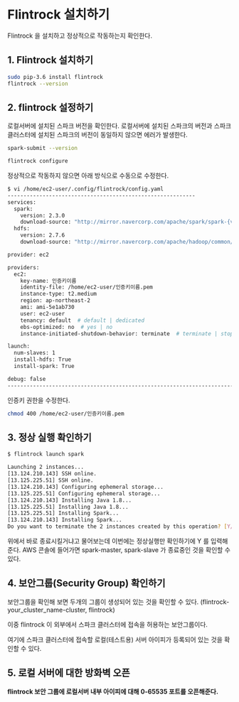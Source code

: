 # Flintrock 설치하기

Flintrock 을 설치하고 정상적으로 작동하는지 확인한다.

## 1. Flintrock 설치하기

```sh
sudo pip-3.6 install flintrock
flintrock --version
```

## 2. flintrock 설정하기

로컬서버에 설치된 스파크 버전을 확인한다. 로컬서버에 설치된 스파크의 버전과 스파크 클러스터에 설치된 스파크의 버전이 동일하지 않으면 에러가 발생한다.

```sh
spark-submit --version
```

```sh
flintrock configure
```

정상적으로 작동하지 않으면 아래 방식으로 수동으로 수정한다.

```sh
$ vi /home/ec2-user/.config/flintrock/config.yaml
-----------------------------------------------------------
services:
  spark:
    version: 2.3.0
    download-source: "http://mirror.navercorp.com/apache/spark/spark-{v}/spark-{v}-bin-hadoop2.7.tgz"
  hdfs:
    version: 2.7.6
    download-source: "http://mirror.navercorp.com/apache/hadoop/common/hadoop-{v}/hadoop-{v}.tar.gz"

provider: ec2

providers:
  ec2:
    key-name: 인증키이름
    identity-file: /home/ec2-user/인증키이름.pem
    instance-type: t2.medium
    region: ap-northeast-2
    ami: ami-5e1ab730
    user: ec2-user
    tenancy: default  # default | dedicated
    ebs-optimized: no  # yes | no
    instance-initiated-shutdown-behavior: terminate  # terminate | stop

launch:
  num-slaves: 1
  install-hdfs: True
  install-spark: True

debug: false
----------------------------------------------------------------------------
```

인증키 권한을 수정한다.

```sh
chmod 400 /home/ec2-user/인증키이름.pem
```

## 3. 정상 실행 확인하기

```sh
$ flintrock launch spark

Launching 2 instances...
[13.124.210.143] SSH online.
[13.125.225.51] SSH online.
[13.124.210.143] Configuring ephemeral storage...
[13.125.225.51] Configuring ephemeral storage...
[13.124.210.143] Installing Java 1.8...
[13.125.225.51] Installing Java 1.8...
[13.125.225.51] Installing Spark...
[13.124.210.143] Installing Spark...
Do you want to terminate the 2 instances created by this operation? [Y/n]:
```

위에서 바로 종료시킬거냐고 물어보는데 이번에는 정상실행만 확인하기에 Y 를 입력해준다.
AWS 콘솔에 들어가면 spark-master, spark-slave 가 종료중인 것을 확인할 수 있다.

## 4. 보안그룹(Security Group) 확인하기

보안그룹을 확인해 보면 두개의 그룹이 생성되어 있는 것을 확인할 수 있다.
(flintrock-your_cluster_name-cluster, flintrock)

이중 flintrock 이 외부에서 스파크 클러스터에 접속을 허용하는 보안그룹이다.

여기에 스파크 클러스터에 접속할 로컬(테스트용) 서버 아이피가 등록되어 있는 것을 확인할 수 있다.

## 5. 로컬 서버에 대한 방화벽 오픈

**flintrock 보안 그룹에 로컬서버 내부 아이피에 대해 0-65535 포트를 오픈해준다.**
